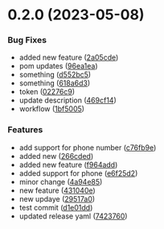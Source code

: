 # 0.2.0 (2023-05-08)


### Bug Fixes

* added new feature ([2a05cde](https://github.com/suren-khatana/aws-sns-sms-plugin-test/commit/2a05cde94e82c240e074e4e84c573411fa2db735))
* pom updates ([96ea1ea](https://github.com/suren-khatana/aws-sns-sms-plugin-test/commit/96ea1eaa1d62adf662d4a6de6b87421ce215a4e9))
* something ([d552bc5](https://github.com/suren-khatana/aws-sns-sms-plugin-test/commit/d552bc5a0d13cef219cb1831729b9a89c449c211))
* something ([618a6d3](https://github.com/suren-khatana/aws-sns-sms-plugin-test/commit/618a6d30f5e06908b1b7630fc6379c4724076ec4))
* token ([02276c9](https://github.com/suren-khatana/aws-sns-sms-plugin-test/commit/02276c91fc35ddde7a2e3a16c60ce1cee6494537))
* update description ([469cf14](https://github.com/suren-khatana/aws-sns-sms-plugin-test/commit/469cf148b75ceab56252bc1d5eb3c6c98294f5fe))
* workflow ([1bf5005](https://github.com/suren-khatana/aws-sns-sms-plugin-test/commit/1bf50056fcb53aba25c348ef03ec9147f3b8e19f))


### Features

* add support for phone number ([c76fb9e](https://github.com/suren-khatana/aws-sns-sms-plugin-test/commit/c76fb9e0625cfd8eb6cce227a0dc3a50f7e58f17))
* added new ([266cded](https://github.com/suren-khatana/aws-sns-sms-plugin-test/commit/266cdedfd0de62b421f19d3adb237ea1dae32a31))
* added new feature ([f964add](https://github.com/suren-khatana/aws-sns-sms-plugin-test/commit/f964add9fcc82dafc40b7b3f1ba7ae564239a6c9))
* added support for phone ([e6f25d2](https://github.com/suren-khatana/aws-sns-sms-plugin-test/commit/e6f25d23e8b05798fbcc16ab7943464433cae7d0))
* minor change ([4a94e85](https://github.com/suren-khatana/aws-sns-sms-plugin-test/commit/4a94e852636f54213eaaa2a7b4fd8624636e6fbd))
* new feature ([431040e](https://github.com/suren-khatana/aws-sns-sms-plugin-test/commit/431040edcd59ed4cee29d01160a660e5a0668487))
* new updaye ([29517a0](https://github.com/suren-khatana/aws-sns-sms-plugin-test/commit/29517a0695f2020e4ff75285c9066d7ffcde2133))
* test commit ([d1e01dd](https://github.com/suren-khatana/aws-sns-sms-plugin-test/commit/d1e01ddf247e581c441897c20ad2c2f8fb044461))
* updated release yaml ([7423760](https://github.com/suren-khatana/aws-sns-sms-plugin-test/commit/7423760b6cebd903bba1e8e1a45d4a3e244f1034))



